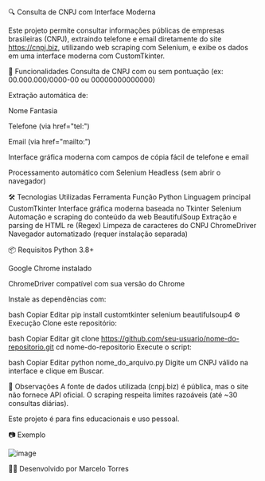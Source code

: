🔍 Consulta de CNPJ com Interface Moderna

Este projeto permite consultar informações públicas de empresas brasileiras (CNPJ), extraindo telefone e email diretamente do site https://cnpj.biz, 
utilizando web scraping com Selenium, e exibe os dados em uma interface moderna com CustomTkinter.

🚀 Funcionalidades
Consulta de CNPJ com ou sem pontuação (ex: 00.000.000/0000-00 ou 00000000000000)

Extração automática de:

Nome Fantasia

Telefone (via href="tel:")

Email (via href="mailto:")

Interface gráfica moderna com campos de cópia fácil de telefone e email

Processamento automático com Selenium Headless (sem abrir o navegador)

🛠 Tecnologias Utilizadas
Ferramenta	Função
Python	Linguagem principal
CustomTkinter	Interface gráfica moderna baseada no Tkinter
Selenium	Automação e scraping do conteúdo da web
BeautifulSoup	Extração e parsing de HTML
re (Regex)	Limpeza de caracteres do CNPJ
ChromeDriver	Navegador automatizado (requer instalação separada)

📦 Requisitos
Python 3.8+

Google Chrome instalado

ChromeDriver compatível com sua versão do Chrome

Instale as dependências com:

bash
Copiar
Editar
pip install customtkinter selenium beautifulsoup4
⚙️ Execução
Clone este repositório:

bash
Copiar
Editar
git clone https://github.com/seu-usuario/nome-do-repositorio.git
cd nome-do-repositorio
Execute o script:

bash
Copiar
Editar
python nome_do_arquivo.py
Digite um CNPJ válido na interface e clique em Buscar.

📌 Observações
A fonte de dados utilizada (cnpj.biz) é pública, mas o site não fornece API oficial. O scraping respeita limites razoáveis (até ~30 consultas diárias).

Este projeto é para fins educacionais e uso pessoal.

📷 Exemplo

![image](https://github.com/user-attachments/assets/c2f874c7-4a86-4a14-8aa4-8be6e791acfe)


🧑‍💻 Desenvolvido por Marcelo Torres
